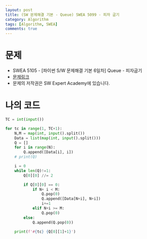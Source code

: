 ```yaml
---
layout: post
title: (SW 문제해결 기본 - Queue) SWEA 5099 - 피자 굽기
category: Algorithm
tags: [Algorithm, SWEA]
comments: true
---
```




# 문제

-  SWEA 5105 - [파이썬 S/W 문제해결 기본 6일차] Queue - 피자굽기
-  [문제링크](https://www.swexpertacademy.com/main/learn/course/subjectDetail.do?courseId=AVuPDN86AAXw5UW6&subjectId=AWOVIoJqqfYDFAWg)
-  문제의 저작권은 SW Expert Academy에 있습니다.



# 나의 코드


```python
TC = int(input())

for tc in range(1, TC+1):
    N,M = map(int, input().split())
    Data = list(map(int, input().split()))
    Q = []
    for i in range(N):
        Q.append([Data[i], i])
    # print(Q)

    i = 0
    while len(Q)!=1:
        Q[0][0] //= 2

        if Q[0][0] == 0:
            if N+ i < M:
                Q.pop(0)
                Q.append([Data[N+i], N+i])
                i+=1
            elif N+i >= M:
                Q.pop(0)
        else:
            Q.append(Q.pop(0))

    print(f'#{tc} {Q[0][1]+1}')

```
